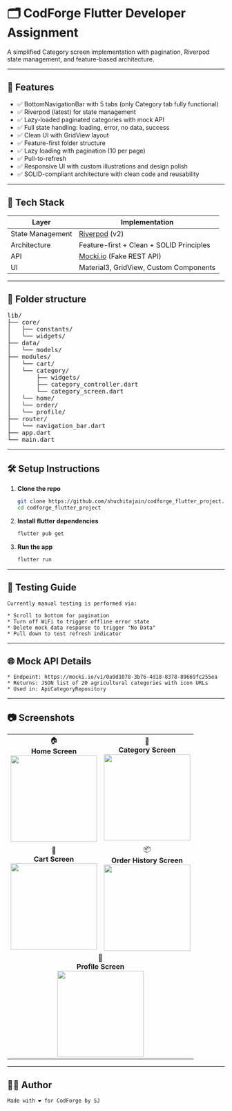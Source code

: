 # 🗂️ CodForge Flutter Developer Assignment

A simplified Category screen implementation with pagination, Riverpod state management, and feature-based architecture.

---

## 🚀 Features

- ✅ BottomNavigationBar with 5 tabs (only Category tab fully functional)
- ✅ Riverpod (latest) for state management
- ✅ Lazy-loaded paginated categories with mock API 
- ✅ Full state handling: loading, error, no data, success
- ✅ Clean UI with GridView layout
- ✅ Feature-first folder structure
- ✅ Lazy loading with pagination (10 per page)  
- ✅ Pull-to-refresh  
- ✅ Responsive UI with custom illustrations and design polish  
- ✅ SOLID-compliant architecture with clean code and reusability  

---

## 🧱 Tech Stack

| Layer              | Implementation                            |
|-------------------|--------------------------------------------|
| State Management   | [Riverpod](https://riverpod.dev) (v2)     |
| Architecture       | Feature-first + Clean + SOLID Principles  |
| API                | [Mocki.io](https://mocki.io) (Fake REST API) |
| UI                 | Material3, GridView, Custom Components     |

---

## 📂 Folder structure

<pre>lib/
├── core/                 
│   ├── constants/
│   └── widgets/
├── data/
│   └── models/
├── modules/
│   └── cart/
│   └── category/
│       ├── widgets/
│       ├── category_controller.dart
│       └── category_screen.dart
│   └── home/
│   └── order/
│   └── profile/
├── router/
│   └── navigation_bar.dart
├── app.dart
└── main.dart</pre>

---

## 🛠️ Setup Instructions

1. **Clone the repo**
   ```bash
   git clone https://github.com/shuchitajain/codforge_flutter_project.git
   cd codforge_flutter_project

2. **Install flutter dependencies**
   ```bash
   flutter pub get

2. **Run the app**
   ```bash
   flutter run

---

## 🧪 Testing Guide
    Currently manual testing is performed via:

    * Scroll to bottom for pagination
    * Turn off WiFi to trigger offline error state
    * Delete mock data response to trigger "No Data"
    * Pull down to test refresh indicator

---

## 🌐 Mock API Details
    * Endpoint: https://mocki.io/v1/0a9d1078-3b76-4d18-8378-89669fc255ea
    * Returns: JSON list of 20 agricultural categories with icon URLs
    * Used in: ApiCategoryRepository

---

## 📷 Screenshots

<table>
  <tr>
    <td align="center">
      🏠 <br/> <strong>Home Screen</strong><br/>
      <img src="screenshots/home_screen.png" width="200"/>
    </td>
    <td align="center">
      🔄 <br/> <strong>Category Screen</strong><br/>
      <img src="screenshots/category_screen.png" width="200"/>
    </td>
  </tr>
  <tr>
    <td align="center">
      🛒 <br/> <strong>Cart Screen</strong><br/>
      <img src="screenshots/cart_screen.png" width="200"/>
    </td>
    <td align="center">
      📦 <br/> <strong>Order History Screen</strong><br/>
      <img src="screenshots/order_history_screen.png" width="200"/>
    </td>
  </tr>
  <tr>
    <td align="center" colspan="2">
      👤 <br/> <strong>Profile Screen</strong><br/>
      <img src="screenshots/profile_screen.png" width="200"/>
    </td>
  </tr>
</table>

---

## 👨‍💻 Author
    Made with ❤️ for CodForge by SJ
